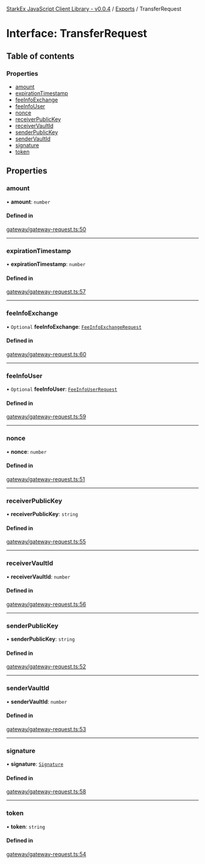 [StarkEx JavaScript Client Library - v0.0.4](../README.md) / [Exports](../modules.md) / TransferRequest

# Interface: TransferRequest

## Table of contents

### Properties

- [amount](TransferRequest.md#amount)
- [expirationTimestamp](TransferRequest.md#expirationtimestamp)
- [feeInfoExchange](TransferRequest.md#feeinfoexchange)
- [feeInfoUser](TransferRequest.md#feeinfouser)
- [nonce](TransferRequest.md#nonce)
- [receiverPublicKey](TransferRequest.md#receiverpublickey)
- [receiverVaultId](TransferRequest.md#receivervaultid)
- [senderPublicKey](TransferRequest.md#senderpublickey)
- [senderVaultId](TransferRequest.md#sendervaultid)
- [signature](TransferRequest.md#signature)
- [token](TransferRequest.md#token)

## Properties

### amount

• **amount**: `number`

#### Defined in

[gateway/gateway-request.ts:50](https://github.com/starkware-libs/starkex-js/blob/8a20d56/src/lib/gateway/gateway-request.ts#L50)

---

### expirationTimestamp

• **expirationTimestamp**: `number`

#### Defined in

[gateway/gateway-request.ts:57](https://github.com/starkware-libs/starkex-js/blob/8a20d56/src/lib/gateway/gateway-request.ts#L57)

---

### feeInfoExchange

• `Optional` **feeInfoExchange**: [`FeeInfoExchangeRequest`](FeeInfoExchangeRequest.md)

#### Defined in

[gateway/gateway-request.ts:60](https://github.com/starkware-libs/starkex-js/blob/8a20d56/src/lib/gateway/gateway-request.ts#L60)

---

### feeInfoUser

• `Optional` **feeInfoUser**: [`FeeInfoUserRequest`](FeeInfoUserRequest.md)

#### Defined in

[gateway/gateway-request.ts:59](https://github.com/starkware-libs/starkex-js/blob/8a20d56/src/lib/gateway/gateway-request.ts#L59)

---

### nonce

• **nonce**: `number`

#### Defined in

[gateway/gateway-request.ts:51](https://github.com/starkware-libs/starkex-js/blob/8a20d56/src/lib/gateway/gateway-request.ts#L51)

---

### receiverPublicKey

• **receiverPublicKey**: `string`

#### Defined in

[gateway/gateway-request.ts:55](https://github.com/starkware-libs/starkex-js/blob/8a20d56/src/lib/gateway/gateway-request.ts#L55)

---

### receiverVaultId

• **receiverVaultId**: `number`

#### Defined in

[gateway/gateway-request.ts:56](https://github.com/starkware-libs/starkex-js/blob/8a20d56/src/lib/gateway/gateway-request.ts#L56)

---

### senderPublicKey

• **senderPublicKey**: `string`

#### Defined in

[gateway/gateway-request.ts:52](https://github.com/starkware-libs/starkex-js/blob/8a20d56/src/lib/gateway/gateway-request.ts#L52)

---

### senderVaultId

• **senderVaultId**: `number`

#### Defined in

[gateway/gateway-request.ts:53](https://github.com/starkware-libs/starkex-js/blob/8a20d56/src/lib/gateway/gateway-request.ts#L53)

---

### signature

• **signature**: [`Signature`](Signature.md)

#### Defined in

[gateway/gateway-request.ts:58](https://github.com/starkware-libs/starkex-js/blob/8a20d56/src/lib/gateway/gateway-request.ts#L58)

---

### token

• **token**: `string`

#### Defined in

[gateway/gateway-request.ts:54](https://github.com/starkware-libs/starkex-js/blob/8a20d56/src/lib/gateway/gateway-request.ts#L54)
